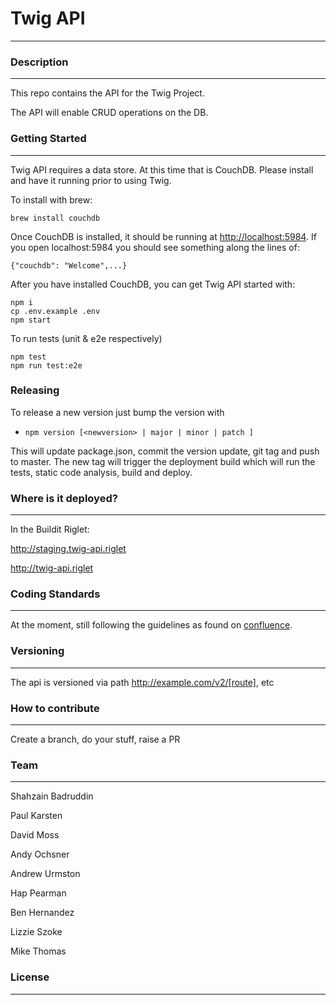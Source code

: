 # Twig API
---

### Description
---
This repo contains the API for the Twig Project.

The API will enable CRUD operations on the DB.

### Getting Started
---

Twig API requires a data store. At this time that is CouchDB. Please install and have it
running prior to using Twig.

To install with brew:
```Shell
brew install couchdb
```

Once CouchDB is installed, it should be running at [http://localhost:5984](http://localhost:5984). If you open
localhost:5984 you should see something along the lines of:
```Shell
{"couchdb": "Welcome",...}
```

After you have installed CouchDB, you can get Twig API started with:

```Shell
npm i
cp .env.example .env
npm start
```

To run tests (unit & e2e respectively)
```Shell
npm test
npm run test:e2e
```

### Releasing
To release a new version just bump the version with
- `npm version [<newversion> | major | minor | patch ]`

This will update package.json, commit the version update, git tag and push to master. The new tag will trigger the deployment build which will run the tests, static code analysis, build and deploy.

### Where is it deployed?
---
In the Buildit Riglet:

http://staging.twig-api.riglet

http://twig-api.riglet

### Coding Standards
---
At the moment, still following the guidelines as found on [confluence](https://digitalrig.atlassian.net/wiki/display/ENG/JavaScript).

### Versioning
---
The api is versioned via path http://example.com/v2/[route], etc

### How to contribute
---
Create a branch, do your stuff, raise a PR

### Team
---

Shahzain Badruddin

Paul Karsten

David Moss

Andy Ochsner

Andrew Urmston

Hap Pearman

Ben Hernandez

Lizzie Szoke

Mike Thomas

### License
---
